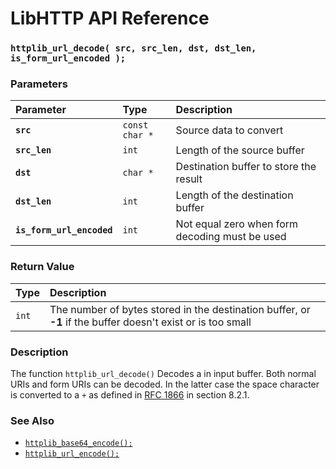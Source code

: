 # LibHTTP API Reference

### `httplib_url_decode( src, src_len, dst, dst_len, is_form_url_encoded );`

### Parameters

| Parameter | Type | Description |
| :--- | :--- | :--- |
|**`src`**|`const char *`|Source data to convert|
|**`src_len`**|`int`|Length of the source buffer|
|**`dst`**|`char *`|Destination buffer to store the result|
|**`dst_len`**|`int`|Length of the destination buffer|
|**`is_form_url_encoded`**|`int`|Not equal zero when form decoding must be used|

### Return Value

| Type | Description |
| :--- | :--- |
|`int`|The number of bytes stored in the destination buffer, or **-1** if the buffer doesn't exist or is too small|

### Description

The function `httplib_url_decode()` Decodes a in input buffer. Both normal URIs and form URIs can be decoded. In the latter case the space character is converted to a `+` as defined in [RFC 1866](http://ftp.ics.uci.edu/pub/ietf/html/rfc1866.txt) in section 8.2.1.

### See Also

* [`httplib_base64_encode();`](httplib_base64_encode.md)
* [`httplib_url_encode();`](httplib_url_encode.md)
